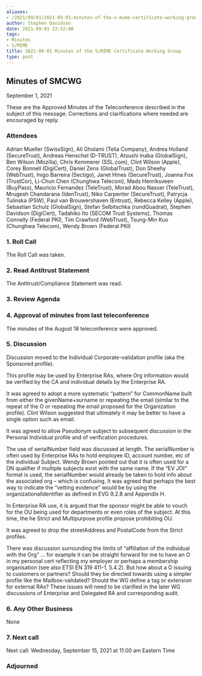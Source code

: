 ```yaml
---
aliases:
- /2021/09/01/2021-09-01-minutes-of-the-s-mime-certificate-working-group/
author: Stephen Davidson
date: 2021-09-01 22:52:00
tags:
- Minutes
- S/MIME
title: 2021-09-01 Minutes of the S/MIME Certificate Working Group
type: post
---
```


## Minutes of SMCWG

September 1, 2021

These are the Approved Minutes of the Teleconference described in the subject of this message. Corrections and clarifications where needed are encouraged by reply.

### Attendees

Adrian Mueller (SwissSign), Ali Gholami (Telia Company), Andrea Holland (SecureTrust), Andreas Henschel (D-TRUST), Atsushi Inaba (GlobalSign), Ben Wilson (Mozilla), Chris Kemmerer (SSL.com), Clint Wilson (Apple), Corey Bonnell (DigiCert), Daniel Zens (GlobalTrust), Don Sheehy (WebTrust), Inigo Barreira (Sectigo), Janet Hines (SecureTrust), Joanna Fox (TrustCor), Li-Chun Chen (Chunghwa Telecom), Mads Henriksveen (BuyPass), Mauricio Fernandez (TeleTrust), Morad Abou Nasser (TeleTrust), Mrugesh Chandarana (IdenTrust), Niko Carpenter (SecureTrust), Patrycja Tulinska (PSW), Paul van Brouwershaven (Entrust), Rebecca Kelley (Apple), Sebastian Schulz (GlobalSign), Stefan Selbitschka (rundQuadrat), Stephen Davidson (DigiCert), Tadahiko Ito (SECOM Trust Systems), Thomas Connelly (Federal PKI), Tim Crawford (WebTrust), Tsung-Min Kuo (Chunghwa Telecom), Wendy Brown (Federal PKI)

### 1. Roll Call

The Roll Call was taken.

### 2. Read Antitrust Statement

The Antitrust/Compliance Statement was read.

### 3. Review Agenda

### 4. Approval of minutes from last teleconference

The minutes of the August 18 teleconference were approved.

### 5. Discussion

Discussion moved to the Individual Corporate-validation profile (aka the Sponsored profile).

This profile may be used by Enterprise RAs, where Org information would be verified by the CA and individual details by the Enterprise RA.

It was agreed to adopt a more systematic “pattern” for CommonName built from either the givenName+surname or repeating the email (similar to the repeat of the O or repeating the email proposed for the Organization profile). Clint Wilson suggested that ultimately it may be better to have a single option such as email.

It was agreed to allow Pseudonym subject to subsequent discussion in the Personal Individual profile and of verification procedures.

The use of serialNumber field was discussed at length. The serialNumber is often used by Enterprise RAs to hold employee ID, account number, etc of the individual Subject. Wendy Brown pointed out that it is often used for a DN qualifier if multiple subjects exist with the same name. If the “EV JOI” format is used, the serialNumber would already be taken to hold info about the associated org – which is confusing. It was agreed that perhaps the best way to indicate the “vetting evidence” would be by using the organizationalIdentifier as defined in EVG 9.2.8 and Appendix H.

In Enterprise RA use, it is argued that the sponsor might be able to vouch for the OU being used for departments or even roles of the subject. At this time, the he Strict and Multipurpose profile propose prohibiting OU.

It was agreed to drop the streetAddress and PostalCode from the Strict profiles.

There was discussion surrounding the limits of “affiliation of the individual with the Org” … for example it can be straight forward for me to have an O in my personal cert reflecting my employer or perhaps a membership organisation (see also ETSI EN 319 411-1, 5.4.2). But how about a O issuing to customers or partners? Should they be directed towards using a simpler profile like the Mailbox-validated? Should the WG define a tag or extension for external RAs? These issues will need to be clarified in the later WG discussions of Enterprise and Delegated RA and corresponding audit.

### 6. Any Other Business

None

### 7. Next call

Next call: Wednesday, September 15, 2021 at 11:00 am Eastern Time

### Adjourned